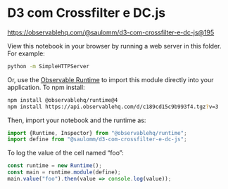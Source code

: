 # D3 com Crossfilter e DC.js

https://observablehq.com/@saulomm/d3-com-crossfilter-e-dc-js@195

View this notebook in your browser by running a web server in this folder. For
example:

~~~sh
python -m SimpleHTTPServer
~~~

Or, use the [Observable Runtime](https://github.com/observablehq/runtime) to
import this module directly into your application. To npm install:

~~~sh
npm install @observablehq/runtime@4
npm install https://api.observablehq.com/d/c189cd15c9b993f4.tgz?v=3
~~~

Then, import your notebook and the runtime as:

~~~js
import {Runtime, Inspector} from "@observablehq/runtime";
import define from "@saulomm/d3-com-crossfilter-e-dc-js";
~~~

To log the value of the cell named “foo”:

~~~js
const runtime = new Runtime();
const main = runtime.module(define);
main.value("foo").then(value => console.log(value));
~~~
